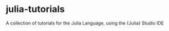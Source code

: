 julia-tutorials
===============

A collection of tutorials for the Julia Language, using the {Julia} Studio IDE